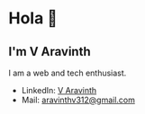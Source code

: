 # Hola 👋
## I'm V Aravinth

I am a web and tech enthusiast.

- LinkedIn: [V Aravinth](https://www.linkedin.com/in/v-aravinth-23393a26b)
- Mail: [aravinthv312@gmail.com](aravinthv312@gmail.com)

